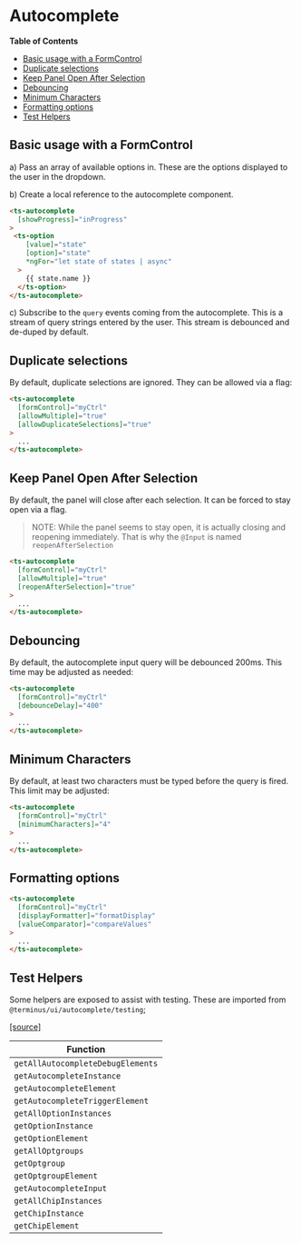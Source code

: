 <h1>Autocomplete</h1>


<!-- START doctoc generated TOC please keep comment here to allow auto update -->
<!-- DON'T EDIT THIS SECTION, INSTEAD RE-RUN doctoc TO UPDATE -->
**Table of Contents**

- [Basic usage with a FormControl](#basic-usage-with-a-formcontrol)
- [Duplicate selections](#duplicate-selections)
- [Keep Panel Open After Selection](#keep-panel-open-after-selection)
- [Debouncing](#debouncing)
- [Minimum Characters](#minimum-characters)
- [Formatting options](#formatting-options)
- [Test Helpers](#test-helpers)

<!-- END doctoc generated TOC please keep comment here to allow auto update -->


## Basic usage with a FormControl

a) Pass an array of available options in. These are the options displayed to the user in the
   dropdown.

b) Create a local reference to the autocomplete component.

```html
<ts-autocomplete
  [showProgress]="inProgress"
>
 <ts-option
    [value]="state"
    [option]="state"
    *ngFor="let state of states | async"
  >
    {{ state.name }}
  </ts-option>
</ts-autocomplete>
```

c) Subscribe to the `query` events coming from the autocomplete. This is a stream of query strings
entered by the user. This stream is debounced and de-duped by default.


## Duplicate selections

By default, duplicate selections are ignored. They can be allowed via a flag:

```html
<ts-autocomplete
  [formControl]="myCtrl"
  [allowMultiple]="true"
  [allowDuplicateSelections]="true"
>
  ...
</ts-autocomplete>
```


## Keep Panel Open After Selection

By default, the panel will close after each selection. It can be forced to stay open via a flag.

> NOTE: While the panel seems to stay open, it is actually closing and reopening immediately. That is why the `@Input` is named
`reopenAfterSelection`

```html
<ts-autocomplete
  [formControl]="myCtrl"
  [allowMultiple]="true"
  [reopenAfterSelection]="true"
>
  ...
</ts-autocomplete>
```


## Debouncing

By default, the autocomplete input query will be debounced 200ms. This time may be adjusted as needed:

```html
<ts-autocomplete
  [formControl]="myCtrl"
  [debounceDelay]="400"
>
  ...
</ts-autocomplete>
```


## Minimum Characters

By default, at least two characters must be typed before the query is fired. This limit may be adjusted:

```html
<ts-autocomplete
  [formControl]="myCtrl"
  [minimumCharacters]="4"
>
  ...
</ts-autocomplete>
```

## Formatting options
```html
<ts-autocomplete
  [formControl]="myCtrl"
  [displayFormatter]="formatDisplay"
  [valueComparator]="compareValues"
>
  ...
</ts-autocomplete>
```

## Test Helpers

Some helpers are exposed to assist with testing. These are imported from `@terminus/ui/autocomplete/testing`;

[[source]][test-helpers-src]

| Function                           |
|------------------------------------|
| `getAllAutocompleteDebugElements`  |
| `getAutocompleteInstance`          |
| `getAutocompleteElement`           |
| `getAutocompleteTriggerElement`    |
| `getAllOptionInstances`            |
| `getOptionInstance`                |
| `getOptionElement`                 |
| `getAllOptgroups`                  |
| `getOptgroup`                      |
| `getOptgroupElement`               |
| `getAutocompleteInput`             |
| `getAllChipInstances`              |
| `getChipInstance`                  |
| `getChipElement`                   |


[test-helpers-src]: https://github.com/GetTerminus/terminus-ui/blob/release/projects/library/autocomplete/testing/src/test-helpers.ts

